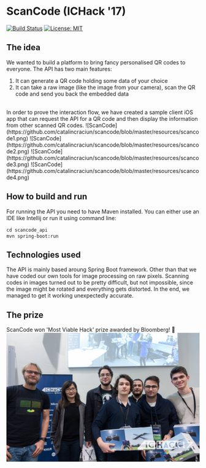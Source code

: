 ScanCode (ICHack '17)
=====================
[![Build Status](https://travis-ci.org/catalincraciun/scancode.svg?branch=master)](https://travis-ci.org/catalincraciun/scancode) [![License: MIT](https://img.shields.io/badge/License-MIT-yellow.svg)](https://github.com/catalincraciun/scancode/blob/master/LICENSE)

The idea
--------
We wanted to build a platform to bring fancy personalised QR codes to everyone.
The API has two main features:
1. It can generate a QR code holding some data of your choice
2. It can take a raw image (like the image from your camera), scan the QR code and send you back the embedded data
</br>
In order to prove the interaction flow, we have created a sample client iOS app that can request the API for a QR code and then display the information from other scanned QR codes.
![ScanCode](https://github.com/catalincraciun/scancode/blob/master/resources/scancode1.png)
![ScanCode](https://github.com/catalincraciun/scancode/blob/master/resources/scancode2.png)
![ScanCode](https://github.com/catalincraciun/scancode/blob/master/resources/scancode3.png)
![ScanCode](https://github.com/catalincraciun/scancode/blob/master/resources/scancode4.png)

How to build and run
----------
For running the API you need to have Maven installed. You can either use an IDE like Intellij or run it using command line:
```
cd scancode_api
mvn spring-boot:run
```

Technologies used
-----------------
The API is mainly based aroung Spring Boot framework. Other than that we have coded our own tools for image processing on raw pixels. Scanning codes in images turned out to be pretty difficult, but not impossible, since the image might be rotated and everything gets distorted. In the end, we managed to get it working unexpectedly accurate.

The prize
---------
ScanCode won 'Most Viable Hack' prize awarded by Bloomberg! :wine_glass:
![Bloomberg Prize](https://github.com/catalincraciun/scancode/blob/master/resources/bloomberg_prize.jpg)

